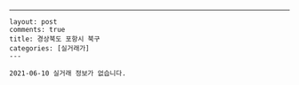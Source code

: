---
    layout: post
    comments: true
    title: 경상북도 포항시 북구
    categories: [실거래가]
    ---

    2021-06-10 실거래 정보가 없습니다.

    